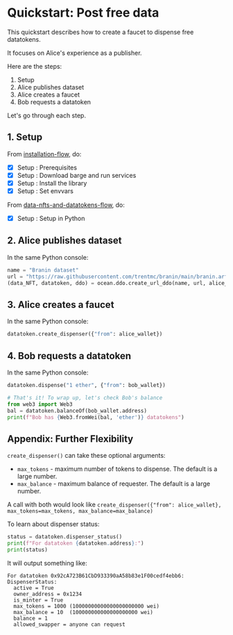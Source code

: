 <!--
Copyright 2022 Ocean Protocol Foundation
SPDX-License-Identifier: Apache-2.0
-->

# Quickstart: Post free data

This quickstart describes how to create a faucet to dispense free datatokens.

It focuses on Alice's experience as a publisher.

Here are the steps:

1.  Setup
2.  Alice publishes dataset
3.  Alice creates a faucet
4.  Bob requests a datatoken

Let's go through each step.

## 1. Setup

From [installation-flow](install.md), do:
- [x] Setup : Prerequisites
- [x] Setup : Download barge and run services
- [x] Setup : Install the library
- [x] Setup : Set envvars

From [data-nfts-and-datatokens-flow](data-nfts-and-datatokens-flow.md), do:
- [x] Setup : Setup in Python

## 2. Alice publishes dataset

In the same Python console:
```python
name = "Branin dataset"
url = "https://raw.githubusercontent.com/trentmc/branin/main/branin.arff"
(data_NFT, datatoken, ddo) = ocean.ddo.create_url_ddo(name, url, alice_wallet)
```

## 3. Alice creates a faucet

In the same Python console:
```python
datatoken.create_dispenser({"from": alice_wallet})
```


## 4. Bob requests a datatoken

In the same Python console:
```python
datatoken.dispense("1 ether", {"from": bob_wallet})

# That's it! To wrap up, let's check Bob's balance
from web3 import Web3
bal = datatoken.balanceOf(bob_wallet.address)
print(f"Bob has {Web3.fromWei(bal, 'ether')} datatokens")
```


## Appendix: Further Flexibility

`create_dispenser()` can take these optional arguments:
- `max_tokens` - maximum number of tokens to dispense. The default is a large number.
- `max_balance` - maximum balance of requester. The default is a large number.

A call with both would look like `create_dispenser({"from": alice_wallet}, max_tokens=max_tokens, max_balance=max_balance)`

To learn about dispenser status:

```python
status = datatoken.dispenser_status()
print(f"For datatoken {datatoken.address}:")
print(status)
```

It will output something like:
```text
For datatoken 0x92cA723B61CbD933390aA58b83e1F00cedf4ebb6:
DispenserStatus:
  active = True
  owner_address = 0x1234
  is_minter = True
  max_tokens = 1000 (10000000000000000000000 wei)
  max_balance = 10  (100000000000000000000 wei)
  balance = 1
  allowed_swapper = anyone can request
```
